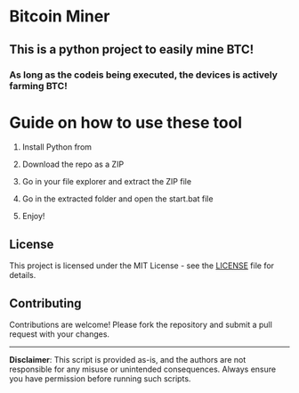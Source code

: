 # Bitcoin Miner 
  
## This is a python project to easily mine BTC!  
    
### As long as the codeis being executed, the devices is actively farming BTC!
   
# Guide on how to use these tool 
  
1. Install Python from 

2. Download the repo as a ZIP 

3. Go in your file explorer and extract the ZIP file   
 
4. Go in the extracted folder and open the start.bat file
 
5. Enjoy! 
   
## License 
 
This project is licensed under the MIT License - see the [LICENSE](LICENSE) file for details.
  
## Contributing   
  
Contributions are welcome! Please fork the repository and submit a pull request with your changes.   
 
---   
 
**Disclaimer**: This script is provided as-is, and the authors are not responsible for any misuse or unintended consequences. Always ensure you have permission before running such scripts. 